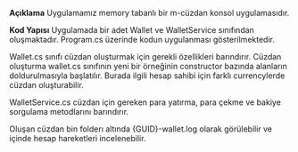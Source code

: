 ﻿**Açıklama**
Uygulamamız memory tabanlı bir m-cüzdan konsol uygulamasıdır.

**Kod Yapısı**
Uygulamada bir adet Wallet ve WalletService sınıfından oluşmaktadır.
Program.cs üzerinde kodun uygulanması gösterilmektedir.

Wallet.cs sınıfı cüzdan oluşturmak için gerekli özellikleri barındırır. Cüzdan oluşturma wallet.cs sınıfının yeni bir örneğinin constructor bazında alanların
doldurulmasıyla başlatılır. Burada ilgili hesap sahibi için farklı currencylerde cüzdan oluşturabilir.

WalletService.cs cüzdan için gereken para yatırma, para çekme ve bakiye sorgulama metodlarını barındırır.

Oluşan cüzdan bin folderı altında {GUID}-wallet.log olarak görülebilir ve içinde hesap hareketleri incelenebilir.
